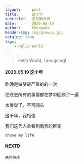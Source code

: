 ```yaml
---
layout:     post
title:      这十年
subtitle:   追寻新世界
date:       2020-05-19
author:     Chengoes
header-img: img/growup.jpg
catalog: true
tags:
    - Hello World
---
```


>Hello World, I am going!     


#### 2020.05.19  这十年            
  
  昨晚是做梦最严重的的一次          

  把过去所有的事情都在梦中回顾了一遍           

  太难受了，不可回头             

  这十年，我相信         

  我们这代人会看到局势的巨变                          
   

	chase my life

   



#### NEXTD
	未完待续
	
